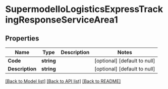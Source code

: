 # SupermodelIoLogisticsExpressTrackingResponseServiceArea1

## Properties
Name | Type | Description | Notes
------------ | ------------- | ------------- | -------------
**Code** | **string** |  | [optional] [default to null]
**Description** | **string** |  | [optional] [default to null]

[[Back to Model list]](../README.md#documentation-for-models) [[Back to API list]](../README.md#documentation-for-api-endpoints) [[Back to README]](../README.md)

